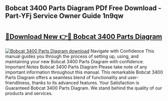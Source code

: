 ## Bobcat 3400 Parts Diagram PDf Free Download - Part-YFj Service Owner Guide 1n9qw

# <h2><a href="http://dfnx77.blite.top/?on=Bobcat+3400+Parts+Diagram">🔗Download New 👉🔴 Bobcat 3400 Parts Diagram</a></h2>

[![Bobcat 3400 Parts Diagram download](https://i.imgur.com/lujVjoI.png)](http://dfnx77.blite.top/?on=Bobcat+3400+Parts+Diagram)
Navigate with Confidence This manual guides you through the process of setting up, using, and maintaining your new Bobcat 3400 Parts Diagram with confidence. Important Notes Bobcat 3400 Parts Diagram Please take note of any important information throughout this manual. This remarkable Bobcat 3400 Parts Diagram offers a seamless blend of functionality and user-friendliness, thanks to its advanced features. Your Satisfaction is Guaranteed Bobcat 3400 Parts Diagram. We stand behind the quality of our products and services.
